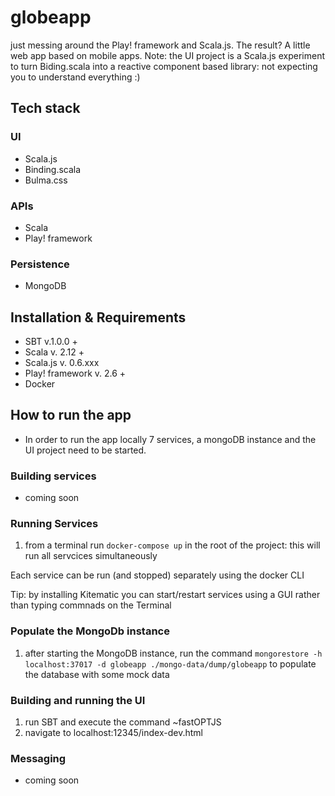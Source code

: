 # globeapp
just messing around the Play! framework and Scala.js. The result? A little web app based on mobile apps. Note: the UI project is a Scala.js experiment to turn Biding.scala into a reactive component based library: not expecting you to understand everything :)

## Tech stack

### UI

- Scala.js
- Binding.scala
- Bulma.css

### APIs

- Scala
- Play! framework

### Persistence

- MongoDB

## Installation & Requirements

- SBT v.1.0.0 +
- Scala v. 2.12 +
- Scala.js v. 0.6.xxx
- Play! framework v. 2.6 +
- Docker

## How to run the app

- In order to run the app locally 7 services, a mongoDB instance and the UI project need to be started.

### Building services

- coming soon

### Running Services

1. from a terminal run `docker-compose up` in the root of the project: this will run all servcices simultaneously

Each service can be run (and stopped) separately using the docker CLI

Tip: by installing Kitematic you can start/restart services using a GUI rather than typing commnads on the Terminal

### Populate the MongoDb instance

1. after starting the MongoDB instance, run the command `mongorestore -h localhost:37017 -d globeapp ./mongo-data/dump/globeapp` to populate the database with some mock data

### Building and running the UI

1. run SBT and execute the command ~fastOPTJS
2. navigate to localhost:12345/index-dev.html

### Messaging

- coming soon
